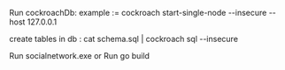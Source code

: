 Run cockroachDb:
example := cockroach start-single-node --insecure --host 127.0.0.1

create tables in db :
cat schema.sql | cockroach sql --insecure

Run socialnetwork.exe
or
Run go build